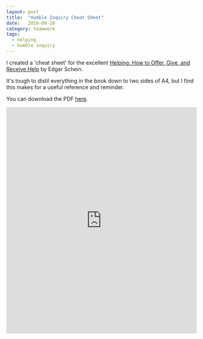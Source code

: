```yaml
---
layout: post
title:  "Humble Inquiry Cheat Sheet"
date:   2016-09-10
category: teamwork
tags:
  - helping
  - humble inquiry
---
```

I created a 'cheat sheet' for the excellent [Helping: How to Offer, Give, and Receive Help](https://www.amazon.com/Helping-Offer-Give-Receive-Help-ebook/dp/B005P2A6TI) by Edgar Schein.

It's tough to distil everything in the book down to two sides of A4, but I find this makes for a useful reference and reminder.

You can download the PDF [here](https://github.com/jbrunton/HumbleInquiryCheatSheet/raw/master/Humble_Inquiry_Cheat_Sheet.pdf).

<iframe src="https://docs.google.com/gview?url=https://raw.githubusercontent.com/jbrunton/HumbleInquiryCheatSheet/master/Humble_Inquiry_Cheat_Sheet.pdf&embedded=true"
style="width:100%; height: 600px;" frameborder="0"></iframe>
